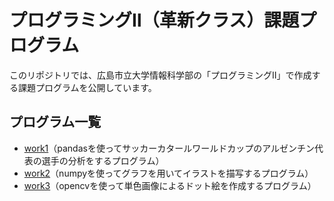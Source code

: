 # プログラミングⅡ（革新クラス）課題プログラム
このリポジトリでは、広島市立大学情報科学部の「プログラミングⅡ」で作成する課題プログラムを公開しています。

## プログラム一覧
- [work1](https://colab.research.google.com/github/kawaguchishion/Prog2kakushin/blob/main/work1.ipynb)（pandasを使ってサッカーカタールワールドカップのアルゼンチン代表の選手の分析をするプログラム）
- [work2]()（numpyを使ってグラフを用いてイラストを描写するプログラム）
- [work3]()（opencvを使って単色画像によるドット絵を作成するプログラム）
